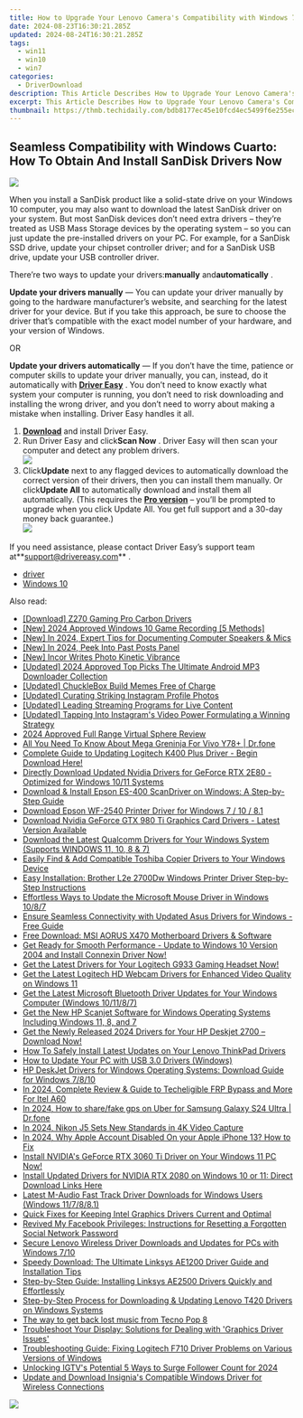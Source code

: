 ```yaml
---
title: How to Upgrade Your Lenovo Camera's Compatibility with Windows 7
date: 2024-08-23T16:30:21.285Z
updated: 2024-08-24T16:30:21.285Z
tags:
  - win11
  - win10
  - win7
categories:
  - DriverDownload
description: This Article Describes How to Upgrade Your Lenovo Camera's Compatibility with Windows 7
excerpt: This Article Describes How to Upgrade Your Lenovo Camera's Compatibility with Windows 7
thumbnail: https://thmb.techidaily.com/bdb8177ec45e10fcd4ec5499f6e255ec00146feb57465bd8edaf95619ca00bc2.jpg
---
```


## Seamless Compatibility with Windows Cuarto: How To Obtain And Install SanDisk Drivers Now

![](https://images.drivereasy.com/wp-content/uploads/2018/11/img_5be14e36185dc-300x164.jpg)

 When you install a SanDisk product like a solid-state drive on your Windows 10 computer, you may also want to download the latest SanDisk driver on your system. But most SanDisk devices don’t need extra drivers – they’re treated as USB Mass Storage devices by the operating system – so you can just update the pre-installed drivers on your PC. For example, for a SanDisk SSD drive, update your chipset controller driver; and for a SanDisk USB drive, update your USB controller driver.

 There’re two ways to update your drivers:**manually** and**automatically** .

**Update your drivers manually** — You can update your driver manually by going to the hardware manufacturer’s website, and searching for the latest driver for your device. But if you take this approach, be sure to choose the driver that’s compatible with the exact model number of your hardware, and your version of Windows.

OR

**Update your drivers automatically** — If you don’t have the time, patience or computer skills to update your driver manually, you can, instead, do it automatically with **[Driver Easy](https://tools.techidaily.com/drivereasy/download/)**  . You don’t need to know exactly what system your computer is running, you don’t need to risk downloading and installing the wrong driver, and you don’t need to worry about making a mistake when installing. Driver Easy handles it all.

1. **[Download](https://tools.techidaily.com/drivereasy/download/)**  and install Driver Easy.
2. Run Driver Easy and click**Scan Now** . Driver Easy will then scan your computer and detect any problem drivers.  
![](https://images.drivereasy.com/wp-content/uploads/2018/11/img_5be14ddebe57b.jpg)
3. Click**Update** next to any flagged devices to automatically download the correct version of their drivers, then you can install them manually. Or click**Update All** to automatically download and install them all automatically. (This requires the **[Pro version](https://tools.techidaily.com/drivereasy/download/)**  – you’ll be prompted to upgrade when you click Update All. You get full support and a 30-day money back guarantee.)  
![](https://images.drivereasy.com/wp-content/uploads/2018/11/img_5be14dc0825a9.jpg)

 If you need assistance, please contact Driver Easy’s support team at**<support@drivereasy.com>** .

* [driver](https://tools.techidaily.com/drivereasy/download/)
* [Windows 10](https://tools.techidaily.com/drivereasy/download/)

<ins class="adsbygoogle"
     style="display:block"
     data-ad-format="autorelaxed"
     data-ad-client="ca-pub-7571918770474297"
     data-ad-slot="1223367746"></ins>



<ins class="adsbygoogle"
     style="display:block"
     data-ad-client="ca-pub-7571918770474297"
     data-ad-slot="8358498916"
     data-ad-format="auto"
     data-full-width-responsive="true"></ins>

<span class="atpl-alsoreadstyle">Also read:</span>
<div><ul>
<li><a href="https://driver-download.techidaily.com/download-z270-gaming-pro-carbon-drivers/"><u>[Download] Z270 Gaming Pro Carbon Drivers</u></a></li>
<li><a href="https://screen-sharing-recording.techidaily.com/new-2024-approved-windows-10-game-recording-5-methods/"><u>[New] 2024 Approved  Windows 10 Game Recording [5 Methods]</u></a></li>
<li><a href="https://screen-mirroring-recording.techidaily.com/new-in-2024-expert-tips-for-documenting-computer-speakers-and-mics/"><u>[New] In 2024, Expert Tips for Documenting Computer Speakers & Mics</u></a></li>
<li><a href="https://facebook-clips.techidaily.com/new-in-2024-peek-into-past-posts-panel/"><u>[New] In 2024, Peek Into Past Posts Panel</u></a></li>
<li><a href="https://some-techniques.techidaily.com/new-incor-writes-photo-kinetic-vibrance/"><u>[New] Incor Writes Photo Kinetic Vibrance</u></a></li>
<li><a href="https://fox-friendly.techidaily.com/updated-2024-approved-top-picks-the-ultimate-android-mp3-downloader-collection/"><u>[Updated] 2024 Approved  Top Picks  The Ultimate Android MP3 Downloader Collection</u></a></li>
<li><a href="https://extra-information.techidaily.com/updated-chucklebox-build-memes-free-of-charge/"><u>[Updated] ChuckleBox  Build Memes Free of Charge</u></a></li>
<li><a href="https://instagram-video-recordings.techidaily.com/updated-curating-striking-instagram-profile-photos/"><u>[Updated] Curating Striking Instagram Profile Photos</u></a></li>
<li><a href="https://extra-guidance.techidaily.com/updated-leading-streaming-programs-for-live-content/"><u>[Updated] Leading Streaming Programs for Live Content</u></a></li>
<li><a href="https://instagram-videos.techidaily.com/updated-tapping-into-instagrams-video-power-formulating-a-winning-strategy/"><u>[Updated] Tapping Into Instagram's Video Power  Formulating a Winning Strategy</u></a></li>
<li><a href="https://some-techniques.techidaily.com/2024-approved-full-range-virtual-sphere-review/"><u>2024 Approved  Full Range Virtual Sphere Review</u></a></li>
<li><a href="https://change-location.techidaily.com/all-you-need-to-know-about-mega-greninja-for-vivo-y78plus-drfone-by-drfone-virtual-android/"><u>All You Need To Know About Mega Greninja For Vivo Y78+ | Dr.fone</u></a></li>
<li><a href="https://driver-download.techidaily.com/1722967868837-complete-guide-to-updating-logitech-k400-plus-driver-begin-download-here/"><u>Complete Guide to Updating Logitech K400 Plus Driver - Begin Download Here!</u></a></li>
<li><a href="https://driver-download.techidaily.com/directly-download-updated-nvidia-drivers-for-geforce-rtx-2e80-optimized-for-windows-1011-systems/"><u>Directly Download Updated Nvidia Drivers for GeForce RTX 2E80 - Optimized for Windows 10/11 Systems</u></a></li>
<li><a href="https://driver-download.techidaily.com/download-and-install-epson-es-400-scandriver-on-windows-a-step-by-step-guide/"><u>Download & Install Epson ES-400 ScanDriver on Windows: A Step-by-Step Guide</u></a></li>
<li><a href="https://driver-download.techidaily.com/download-epson-wf-2540-printer-driver-for-windows-7-10-81/"><u>Download Epson WF-2540 Printer Driver for Windows 7 / 10 / 8.1</u></a></li>
<li><a href="https://driver-download.techidaily.com/download-nvidia-geforce-gtx-980-ti-graphics-card-drivers-latest-version-available/"><u>Download Nvidia GeForce GTX 980 Ti Graphics Card Drivers - Latest Version Available</u></a></li>
<li><a href="https://driver-download.techidaily.com/download-the-latest-qualcomm-drivers-for-your-windows-system-supports-windows-11-10-8-and-7/"><u>Download the Latest Qualcomm Drivers for Your Windows System (Supports WINDOWS 11, 10, 8 & 7)</u></a></li>
<li><a href="https://driver-download.techidaily.com/easily-find-and-add-compatible-toshiba-copier-drivers-to-your-windows-device/"><u>Easily Find & Add Compatible Toshiba Copier Drivers to Your Windows Device</u></a></li>
<li><a href="https://driver-download.techidaily.com/easy-installation-brother-l2e-2700dw-windows-printer-driver-step-by-step-instructions/"><u>Easy Installation: Brother L2e 2700Dw Windows Printer Driver Step-by-Step Instructions</u></a></li>
<li><a href="https://driver-download.techidaily.com/effortless-ways-to-update-the-microsoft-mouse-driver-in-windows-1087/"><u>Effortless Ways to Update the Microsoft Mouse Driver in Windows 10/8/7</u></a></li>
<li><a href="https://driver-download.techidaily.com/ensure-seamless-connectivity-with-updated-asus-drivers-for-windows-free-guide/"><u>Ensure Seamless Connectivity with Updated Asus Drivers for Windows - Free Guide</u></a></li>
<li><a href="https://driver-download.techidaily.com/free-download-msi-aorus-x470-motherboard-drivers-and-software/"><u>Free Download: MSI AORUS X470 Motherboard Drivers & Software</u></a></li>
<li><a href="https://driver-download.techidaily.com/get-ready-for-smooth-performance-update-to-windows-10-version-2004-and-install-connexin-driver-now/"><u>Get Ready for Smooth Performance - Update to Windows 10 Version 2004 and Install Connexin Driver Now!</u></a></li>
<li><a href="https://driver-download.techidaily.com/1722966047462-get-the-latest-drivers-for-your-logitech-g933-gaming-headset-now/"><u>Get the Latest Drivers for Your Logitech G933 Gaming Headset Now!</u></a></li>
<li><a href="https://driver-download.techidaily.com/get-the-latest-logitech-hd-webcam-drivers-for-enhanced-video-quality-on-windows-11/"><u>Get the Latest Logitech HD Webcam Drivers for Enhanced Video Quality on Windows 11</u></a></li>
<li><a href="https://driver-download.techidaily.com/get-the-latest-microsoft-bluetooth-driver-updates-for-your-windows-computer-windows-101187/"><u>Get the Latest Microsoft Bluetooth Driver Updates for Your Windows Computer (Windows 10/11/8/7)</u></a></li>
<li><a href="https://driver-download.techidaily.com/get-the-new-hp-scanjet-software-for-windows-operating-systems-including-windows-11-8-and-7/"><u>Get the New HP Scanjet Software for Windows Operating Systems Including Windows 11, 8, and 7</u></a></li>
<li><a href="https://driver-download.techidaily.com/get-the-newly-released-2024-drivers-for-your-hp-deskjet-2700-download-now/"><u>Get the Newly Released 2024 Drivers for Your HP Deskjet 2700 – Download Now!</u></a></li>
<li><a href="https://driver-download.techidaily.com/how-to-safely-install-latest-updates-on-your-lenovo-thinkpad-drivers/"><u>How To Safely Install Latest Updates on Your Lenovo ThinkPad Drivers</u></a></li>
<li><a href="https://driver-download.techidaily.com/how-to-update-your-pc-with-usb-30-drivers-windows/"><u>How to Update Your PC with USB 3.0 Drivers (Windows)</u></a></li>
<li><a href="https://driver-download.techidaily.com/hp-deskjet-drivers-for-windows-operating-systems-download-guide-for-windows-7810/"><u>HP DeskJet Drivers for Windows Operating Systems: Download Guide for Windows 7/8/10</u></a></li>
<li><a href="https://unlock-android.techidaily.com/in-2024-complete-review-and-guide-to-techeligible-frp-bypass-and-more-for-itel-a60-by-drfone-android/"><u>In 2024, Complete Review & Guide to Techeligible FRP Bypass and More For Itel A60</u></a></li>
<li><a href="https://review-topics.techidaily.com/in-2024-how-to-sharefake-gps-on-uber-for-samsung-galaxy-s24-ultra-drfone-by-drfone-virtual-android/"><u>In 2024, How to share/fake gps on Uber for Samsung Galaxy S24 Ultra | Dr.fone</u></a></li>
<li><a href="https://extra-guidance.techidaily.com/in-2024-nikon-j5-sets-new-standards-in-4k-video-capture/"><u>In 2024, Nikon J5 Sets New Standards in 4K Video Capture</u></a></li>
<li><a href="https://apple-account.techidaily.com/in-2024-why-apple-account-disabled-on-your-apple-iphone-13-how-to-fix-by-drfone-ios/"><u>In 2024, Why Apple Account Disabled On your Apple iPhone 13? How to Fix</u></a></li>
<li><a href="https://driver-download.techidaily.com/1722964524692-install-nvidias-geforce-rtx-3060-ti-driver-on-your-windows-11-pc-now/"><u>Install NVIDIA's GeForce RTX 3060 Ti Driver on Your Windows 11 PC Now!</u></a></li>
<li><a href="https://driver-download.techidaily.com/install-updated-drivers-for-nvidia-rtx-2080-on-windows-10-or-11-direct-download-links-here/"><u>Install Updated Drivers for NVIDIA RTX 2080 on Windows 10 or 11: Direct Download Links Here</u></a></li>
<li><a href="https://driver-download.techidaily.com/latest-m-audio-fast-track-driver-downloads-for-windows-users-windows-117881/"><u>Latest M-Audio Fast Track Driver Downloads for Windows Users (Windows 11/7/8/8.1)</u></a></li>
<li><a href="https://driver-download.techidaily.com/quick-fixes-for-keeping-intel-graphics-drivers-current-and-optimal/"><u>Quick Fixes for Keeping Intel Graphics Drivers Current and Optimal</u></a></li>
<li><a href="https://tech-revival.techidaily.com/revived-my-facebook-privileges-instructions-for-resetting-a-forgotten-social-network-password/"><u>Revived My Facebook Privileges: Instructions for Resetting a Forgotten Social Network Password</u></a></li>
<li><a href="https://driver-download.techidaily.com/secure-lenovo-wireless-driver-downloads-and-updates-for-pcs-with-windows-710/"><u>Secure Lenovo Wireless Driver Downloads and Updates for PCs with Windows 7/10</u></a></li>
<li><a href="https://driver-download.techidaily.com/1722978822549-speedy-download-the-ultimate-linksys-ae1200-driver-guide-and-installation-tips/"><u>Speedy Download: The Ultimate Linksys AE1200 Driver Guide and Installation Tips</u></a></li>
<li><a href="https://driver-download.techidaily.com/step-by-step-guide-installing-linksys-ae2500-drivers-quickly-and-effortlessly/"><u>Step-by-Step Guide: Installing Linksys AE2500 Drivers Quickly and Effortlessly</u></a></li>
<li><a href="https://driver-download.techidaily.com/step-by-step-process-for-downloading-and-updating-lenovo-t420-drivers-on-windows-systems/"><u>Step-by-Step Process for Downloading & Updating Lenovo T420 Drivers on Windows Systems</u></a></li>
<li><a href="https://techidaily.com/the-way-to-get-back-lost-music-from-tecno-pop-8-by-fonelab-android-recover-music/"><u>The way to get back lost music from Tecno Pop 8</u></a></li>
<li><a href="https://driver-download.techidaily.com/troubleshoot-your-display-solutions-for-dealing-with-graphics-driver-issues/"><u>Troubleshoot Your Display: Solutions for Dealing with 'Graphics Driver Issues'</u></a></li>
<li><a href="https://driver-download.techidaily.com/troubleshooting-guide-fixing-logitech-f710-driver-problems-on-various-versions-of-windows/"><u>Troubleshooting Guide: Fixing Logitech F710 Driver Problems on Various Versions of Windows</u></a></li>
<li><a href="https://instagram-video-recordings.techidaily.com/unlocking-igtvs-potential-5-ways-to-surge-follower-count-for-2024/"><u>Unlocking IGTV's Potential  5 Ways to Surge Follower Count for 2024</u></a></li>
<li><a href="https://driver-download.techidaily.com/update-and-download-insignias-compatible-windows-driver-for-wireless-connections/"><u>Update and Download Insignia's Compatible Windows Driver for Wireless Connections</u></a></li>
</ul></div>

<!-- affiliate ads begin -->
<a href="https://store.massmailsoftware.com/order/checkout.php?PRODS=1300375&QTY=1&AFFILIATE=108875&CART=1"><img src="https://secure.avangate.com/images/merchant/dc87c13749315c7217cdc4ac692e704c/banera_for_partners-15_%281%29.jpg" border="0"></a>
<!-- affiliate ads end -->
